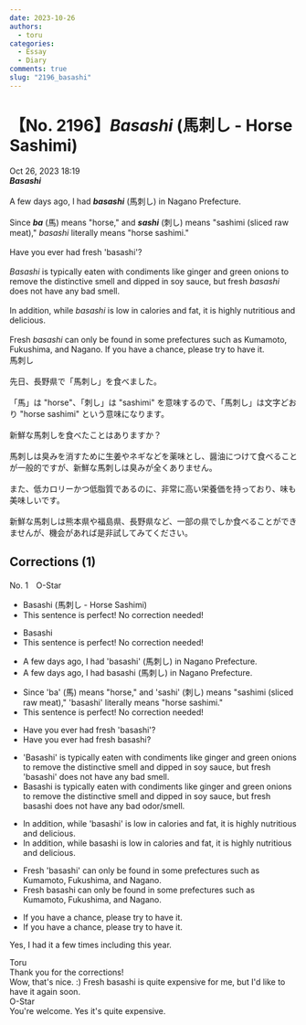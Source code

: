 ```yaml
---
date: 2023-10-26
authors:
  - toru
categories:
  - Essay
  - Diary
comments: true
slug: "2196_basashi"
---
```


# 【No. 2196】<strong><em>Basashi</strong></em> (馬刺し - Horse Sashimi)
<div class="date">Oct 26, 2023 18:19</div>
<div id="post"><div id="body_show_ori">
<strong><em>Basashi</strong></em><br/><br/>A few days ago, I had <strong><em>basashi</em></strong> (馬刺し) in Nagano Prefecture.<br/><br/>Since <strong><em>ba</em></strong> (馬) means "horse," and <strong><em>sashi</em></strong> (刺し) means "sashimi (sliced raw meat)," <em>basashi</em> literally means "horse sashimi."<br/><br/>Have you ever had fresh 'basashi'?<br/><br/><em>Basashi</em> is typically eaten with condiments like ginger and green onions to remove the distinctive smell and dipped in soy sauce, but fresh <em>basashi</em> does not have any bad smell.<br/><br/>In addition, while <em>basashi</em> is low in calories and fat, it is highly nutritious and delicious.<br/><br/>Fresh <em>basashi</em> can only be found in some prefectures such as Kumamoto, Fukushima, and Nagano. If you have a chance, please try to have it.
</div></div>

<!-- more -->

<div id="post_ja"><div id="body_show_mo">
馬刺し<br/><br/>先日、長野県で「馬刺し」を食べました。<br/><br/>「馬」は "horse"、「刺し」は "sashimi" を意味するので、「馬刺し」は文字どおり "horse sashimi" という意味になります。<br/><br/>新鮮な馬刺しを食べたことはありますか？<br/><br/>馬刺しは臭みを消すために生姜やネギなどを薬味とし、醤油につけて食べることが一般的ですが、新鮮な馬刺しは臭みが全くありません。<br/><br/>また、低カロリーかつ低脂質であるのに、非常に高い栄養価を持っており、味も美味しいです。<br/><br/>新鮮な馬刺しは熊本県や福島県、長野県など、一部の県でしか食べることができませんが、機会があれば是非試してみてください。
</div></div>

## Corrections (1)
<div id="block"><div class="first_name"> No. 1　<span class="just_name">O-Star</span></div><div id="block2">
<ul class="correction_field">
<li class="incorrect">Basashi (馬刺し - Horse Sashimi)</li>
<li class="corrected perfect">This sentence is perfect! No correction needed!</li>
</ul>
<ul class="correction_field">
<li class="incorrect">Basashi</li>
<li class="corrected perfect">This sentence is perfect! No correction needed!</li>
</ul>
<ul class="correction_field">
<li class="incorrect">A few days ago, I had 'basashi' (馬刺し) in Nagano Prefecture.</li>
<li class="corrected correct">
A few days ago, I had <span class="f_bold">basashi </span>(馬刺し) in Nagano Prefecture.
</li>
</ul>
<ul class="correction_field">
<li class="incorrect">Since 'ba' (馬) means "horse," and 'sashi' (刺し) means "sashimi (sliced raw meat)," 'basashi' literally means "horse sashimi."</li>
<li class="corrected perfect">This sentence is perfect! No correction needed!</li>
</ul>
<ul class="correction_field">
<li class="incorrect">Have you ever had fresh 'basashi'?</li>
<li class="corrected correct">
Have you ever had fresh<span class="f_bold"> basashi?</span>
</li>
</ul>
<ul class="correction_field">
<li class="incorrect">'Basashi' is typically eaten with condiments like ginger and green onions to remove the distinctive smell and dipped in soy sauce, but fresh 'basashi' does not have any bad smell.</li>
<li class="corrected correct">
<span class="f_bold">Basashi </span>is typically eaten with condiments like ginger and green onions to remove the distinctive smell and dipped in soy sauce, but fresh <span class="f_bold">basashi </span>does not have any bad <span class="f_blue">odor/smell</span>.
</li>
</ul>
<ul class="correction_field">
<li class="incorrect">In addition, while 'basashi' is low in calories and fat, it is highly nutritious and delicious.</li>
<li class="corrected correct">
In addition, while<span class="f_bold"> basashi</span> is low in calories and fat, it is highly nutritious and delicious.
</li>
</ul>
<ul class="correction_field">
<li class="incorrect">Fresh 'basashi' can only be found in some prefectures such as Kumamoto, Fukushima, and Nagano.</li>
<li class="corrected correct">
Fresh <span class="f_bold">basashi </span>can only be found in some prefectures such as Kumamoto, Fukushima, and Nagano.
</li>
</ul>
<ul class="correction_field">
<li class="incorrect">If you have a chance, please try to have it.</li>
<li class="corrected correct">
If you have a chance, please try <span class="sline"><span class="f_red">to have</span></span> it.
</li>
</ul>
<p class="comment_small">
 Yes, I had it  a few times including this year.
</p>

</div><div class="name"><span class="just_name">Toru</span><br>
Thank you for the corrections!<br/>Wow, that's nice. :) Fresh basashi is quite expensive for me, but I'd like to have it again soon.
</div>
<div class="name"><span class="just_name">O-Star</span><br>
You're welcome. Yes it's quite expensive.
</div>
</div>
